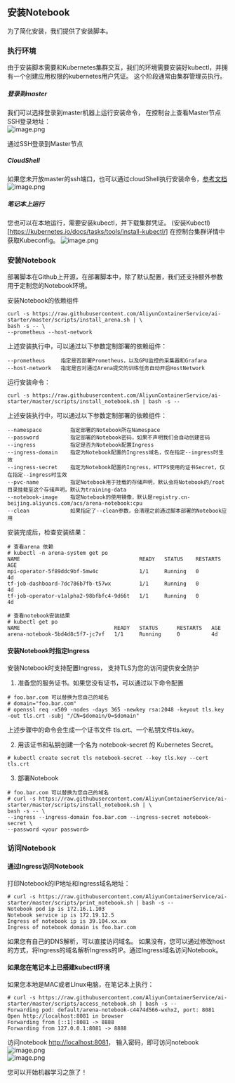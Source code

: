 ## 安装Notebook
为了简化安装，我们提供了安装脚本。  <br />

### 执行环境
由于安装脚本需要和Kubernetes集群交互，我们的环境需要安装好kubectl，并拥有一个创建应用权限的kubernetes用户凭证。 这个阶段通常由集群管理员执行。

##### 登录到master
我们可以选择登录到master机器上运行安装命令， 在控制台上查看Master节点SSH登录地址：<br />![image.png](images/master_ssh_ip.png)

通过SSH登录到Master节点

##### CloudShell
如果您未开放master的ssh端口，也可以通过cloudShell执行安装命令，[参考文档](https://help.aliyun.com/document_detail/100650.html)<br />
![image.png](images/cloud_shell.png)

##### 笔记本上运行
您也可以在本地运行，需要安装kubectl，并下载集群凭证。 (安装Kubectl)[https://kubernetes.io/docs/tasks/tools/install-kubectl/]
在控制台集群详情中获取Kubeconfig。
![image.png](images/kubeconfig.png)

### 安装Notebook
部署脚本在Github上开源，在部署脚本中，除了默认配置，我们还支持额外参数用于定制您的Notebook环境。

安装Notebook的依赖组件
```
curl -s https://raw.githubusercontent.com/AliyunContainerService/ai-starter/master/scripts/install_arena.sh | \
bash -s -- \
--prometheus --host-network
```

上述安装执行中，可以通过以下参数定制部署的依赖组件：
```
--prometheus     指定是否部署Prometheus，以及GPU监控的采集器和Grafana
--host-network   指定是否对通过Arena提交的训练任务自动开启HostNetwork
```


运行安装命令：
```
curl -s https://raw.githubusercontent.com/AliyunContainerService/ai-starter/master/scripts/install_notebook.sh | bash -s --
```

上述安装执行中，可以通过以下参数定制部署的依赖组件：

```
--namespace         指定部署的Notebook所在Namespace
--password          指定部署的Notebook密码，如果不声明我们会自动创建密码
--ingress           指定是否为Notebook配置Ingress
--ingress-domain    指定为Notebook配置的Ingress域名，仅在指定--ingress时生效
--ingress-secret    指定为Notebook配置的Ingress，HTTPS使用的证书Secret，仅在指定--ingress时生效
--pvc-name          指定Notebook用于挂载的存储声明，默认会将Notebook的/root目录挂载至这个存储声明，默认为training-data
--notebook-image    指定Notebook的使用镜像，默认是registry.cn-beijing.aliyuncs.com/acs/arena-notebook:cpu
--clean             如果指定了--clean参数，会清理之前通过脚本部署的Notebook应用
```

安装完成后，检查安装结果：

```
# 查看arena 依赖
# kubectl -n arena-system get po
NAME                                      READY   STATUS    RESTARTS   AGE
mpi-operator-5f89ddc9bf-5mw4c             1/1     Running   0          4d
tf-job-dashboard-7dc786b7fb-t57wx         1/1     Running   0          4d
tf-job-operator-v1alpha2-98bfbfc4-9d66t   1/1     Running   0          4d

# 查看notebook安装结果
# kubectl get po
NAME                              READY   STATUS      RESTARTS   AGE
arena-notebook-5bd4d8c5f7-jc7vf   1/1     Running     0          4d
```

#### 安装Notebook时指定Ingress
安装Notebook时支持配置Ingress， 支持TLS为您的访问提供安全防护
1. 准备您的服务证书。如果您没有证书，可以通过以下命令配置
```
# foo.bar.com 可以替换为您自己的域名
# domain="foo.bar.com"
# openssl req -x509 -nodes -days 365 -newkey rsa:2048 -keyout tls.key -out tls.crt -subj "/CN=$domain/O=$domain"
```

上述步骤中的命令会生成一个证书文件 tls.crt、一个私钥文件tls.key。

2. 用该证书和私钥创建一个名为 notebook-secret 的 Kubernetes Secret。
```
# kubectl create secret tls notebook-secret --key tls.key --cert tls.crt
```

3. 部署Notebook
```
# foo.bar.com 可以替换为您自己的域名
# curl -s https://raw.githubusercontent.com/AliyunContainerService/ai-starter/master/scripts/install_notebook.sh | \
bash -s -- \
--ingress --ingress-domain foo.bar.com --ingress-secret notebook-secret \
--password <your password>
```

### 访问Notebook
#### 通过Ingress访问Notebook
打印Notebook的IP地址和Ingress域名地址：

```
# curl -s https://raw.githubusercontent.com/AliyunContainerService/ai-starter/master/scripts/print_notebook.sh | bash -s --
Notebook pod ip is 172.16.1.103
Notebook service ip is 172.19.12.5
Ingress of notebook ip is 39.104.xx.xx
Ingress of notebook domain is foo.bar.com
```

如果您有自己的DNS解析，可以直接访问域名。
如果没有，您可以通过修改host的方式，将Ingress的域名解析Ingress的IP。通过Ingress域名访问Notebook。

#### 如果您在笔记本上已搭建kubectl环境
如果您本地是MAC或者LInux电脑，在笔记本上执行：
```
# curl -s https://raw.githubusercontent.com/AliyunContainerService/ai-starter/master/scripts/access_notebook.sh | bash -s --
Forwarding pod: default/arena-notebook-c4474d566-wxhx2, port: 8081
Open http://localhost:8081 in browser
Forwarding from [::1]:8081 -> 8888
Forwarding from 127.0.0.1:8081 -> 8888
```

访问notebook [http://localhost:8081](http://localhost:8081)， 输入密码，即可访问notebook <br />
![image.png](images/access_notebook_password.png)<br />
![image.png](images/access_notebook.png)

您可以开始机器学习之旅了！